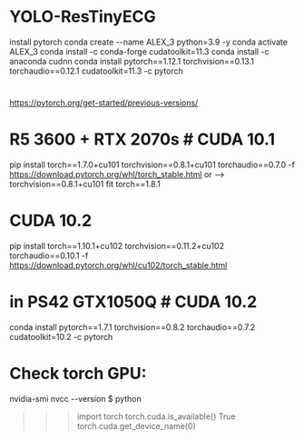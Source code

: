 # YOLO-ResTinyECG

install pytorch
conda create --name ALEX_3 python=3.9 -y
conda activate ALEX_3
conda install -c conda-forge cudatoolkit=11.3
conda install -c anaconda cudnn
conda install pytorch==1.12.1 torchvision==0.13.1 torchaudio==0.12.1 cudatoolkit=11.3 -c pytorch

#
https://pytorch.org/get-started/previous-versions/
# R5 3600 + RTX 2070s # CUDA 10.1
pip install torch==1.7.0+cu101 torchvision==0.8.1+cu101 torchaudio==0.7.0 -f https://download.pytorch.org/whl/torch_stable.html
or --> torchvision==0.8.1+cu101 fit torch==1.8.1
# CUDA 10.2
pip install torch==1.10.1+cu102 torchvision==0.11.2+cu102 torchaudio==0.10.1 -f https://download.pytorch.org/whl/cu102/torch_stable.html

# in PS42 GTX1050Q # CUDA 10.2
conda install pytorch==1.7.1 torchvision==0.8.2 torchaudio==0.7.2 cudatoolkit=10.2 -c pytorch

# Check torch GPU:
nvidia-smi
nvcc --version
$ python
>>> import torch
>>> torch.cuda.is_available()
True
>>> torch.cuda.get_device_name(0)

